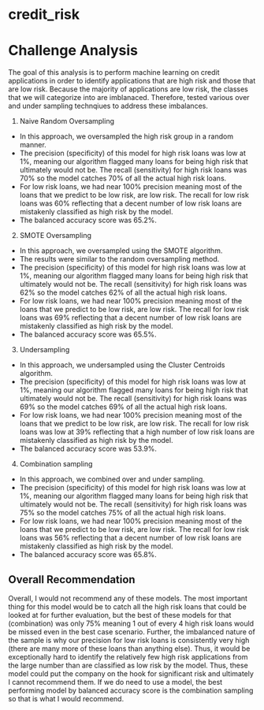 # credit_risk
# Challenge Analysis
The goal of this analysis is to perform machine learning on credit applications in order to identify applications that are high risk and those that are low risk. Because the majority of applications are low risk, the classes that we will categorize into are imblanaced. Therefore, tested various over and under sampling technqiues to address these imbalances.

1. Naive Random Oversampling
- In this approach, we oversampled the high risk group in a random manner.
- The precision (specificity) of this model for high risk loans was low at 1%, meaning our algorithm flagged many loans for being high risk that ultimately would not be. The recall (sensitivity) for high risk loans was 70% so the model catches 70% of all the actual high risk loans.
- For low risk loans, we had near 100% precision meaning most of the loans that we predict to be low risk, are low risk. The recall for low risk loans was 60% reflecting that a decent number of low risk loans are mistakenly classified as high risk by the model.
- The balanced accuracy score was 65.2%.

2. SMOTE Oversampling
- In this approach, we oversampled using the SMOTE algorithm.
- The results were similar to the random oversampling method.
- The precision (specificity) of this model for high risk loans was low at 1%, meaning our algorithm flagged many loans for being high risk that ultimately would not be. The recall (sensitivity) for high risk loans was 62% so the model catches 62% of all the actual high risk loans.
- For low risk loans, we had near 100% precision meaning most of the loans that we predict to be low risk, are low risk. The recall for low risk loans was 69% reflecting that a decent number of low risk loans are mistakenly classified as high risk by the model.
- The balanced accuracy score was 65.5%.

3. Undersampling
- In this approach, we undersampled using the Cluster Centroids algorithm.
- The precision (specificity) of this model for high risk loans was low at 1%, meaning our algorithm flagged many loans for being high risk that ultimately would not be. The recall (sensitivity) for high risk loans was 69% so the model catches 69% of all the actual high risk loans.
- For low risk loans, we had near 100% precision meaning most of the loans that we predict to be low risk, are low risk. The recall for low risk loans was low at 39% reflecting that a high number of low risk loans are mistakenly classified as high risk by the model.
- The balanced accuracy score was 53.9%.

4. Combination sampling
- In this approach, we combined over and under sampling.
- The precision (specificity) of this model for high risk loans was low at 1%, meaning our algorithm flagged many loans for being high risk that ultimately would not be. The recall (sensitivity) for high risk loans was 75% so the model catches 75% of all the actual high risk loans.
- For low risk loans, we had near 100% precision meaning most of the loans that we predict to be low risk, are low risk. The recall for low risk loans was 56% reflecting that a decent number of low risk loans are mistakenly classified as high risk by the model.
- The balanced accuracy score was 65.8%.

## Overall Recommendation
Overall, I would not recommend any of these models. The most important thing for this model would be to catch all the high risk loans that could be looked at for further evaluation, but the best of these models for that (combination) was only 75% meaning 1 out of every 4 high risk loans would be missed even in the best case scenario. Further, the imbalanced nature of the sample is why our precision for low risk loans is consistently very high (there are many more of these loans than anything else). Thus, it would be exceptionally hard to identify the relatively few high risk applications from the large number than are classified as low risk by the model. Thus, these model could put the company on the hook for significant risk and ultimately I cannot recommend them. If we do need to use a model, the best performing model by balanced accuracy score is the combination sampling so that is what I would recommend.
